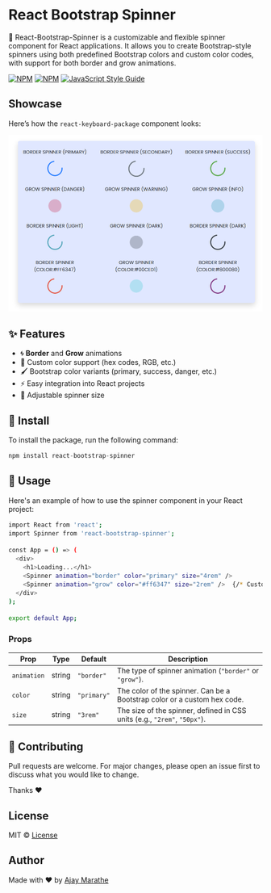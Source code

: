 # React Bootstrap Spinner
🎉 React-Bootstrap-Spinner is a customizable and flexible spinner component for React applications. It allows you to create Bootstrap-style spinners using both predefined Bootstrap colors and custom color codes, with support for both border and grow animations.

[![NPM](https://img.shields.io/npm/v/react-bootstrap-spinner.svg)](https://www.npmjs.com/package/react-bootstrap-spinner) [![NPM](https://img.shields.io/npm/dt/react-bootstrap-spinner.svg)](https://www.npmjs.com/package/react-bootstrap-spinner) 
[![JavaScript Style Guide](https://img.shields.io/badge/code_style-standard-brightgreen.svg)](https://standardjs.com)

## Showcase
Here’s how the `react-keyboard-package` component looks:

![React Keyboard Light Mode](https://raw.githubusercontent.com/ajaymarathe/react-bootstrap-spinner/refs/heads/master/public/images/react-spinner.png)

## ✨ Features

* 🌀 **Border** and **Grow** animations
* 🎨 Custom color support (hex codes, RGB, etc.)
* 🖌️ Bootstrap color variants (primary, success, danger, etc.)
* ⚡ Easy integration into React projects
* 🔧 Adjustable spinner size


## 🚀 Install
To install the package, run the following command:
```js
npm install react-bootstrap-spinner
```

## 📖 Usage
Here's an example of how to use the spinner component in your React project:
```bash
import React from 'react';
import Spinner from 'react-bootstrap-spinner';

const App = () => (
  <div>
    <h1>Loading...</h1>
    <Spinner animation="border" color="primary" size="4rem" />
    <Spinner animation="grow" color="#ff6347" size="2rem" />  {/* Custom color */}
  </div>
);

export default App;
```

### Props

| Prop        | Type     | Default   | Description                                                        |
|-------------|----------|-----------|--------------------------------------------------------------------|
| `animation` | string   | `"border"`| The type of spinner animation (`"border"` or `"grow"`).             |
| `color`     | string   | `"primary"`| The color of the spinner. Can be a Bootstrap color or a custom hex code. |
| `size`      | string   | `"3rem"`  | The size of the spinner, defined in CSS units (e.g., `"2rem"`, `"50px"`). |

## 🤝 Contributing

Pull requests are welcome. For major changes, please open an issue first to discuss what you would like to change.

Thanks ❤️

## License

MIT © [License](https://github.com/ajaymarathe/react-bootstrap-spinner/blob/master/LICENSE)

## Author
Made with ❤️ by [Ajay Marathe](https://github.com/ajaymarathe)


